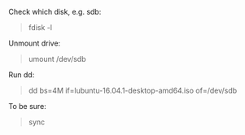 Check which disk, e.g. sdb:
> fdisk -l

Unmount drive:
> umount /dev/sdb 

Run dd:
> dd bs=4M if=lubuntu-16.04.1-desktop-amd64.iso of=/dev/sdb

To be sure:
> sync

